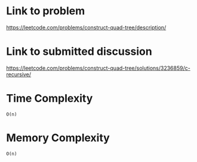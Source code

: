 # Link to problem
https://leetcode.com/problems/construct-quad-tree/description/

# Link to submitted discussion
https://leetcode.com/problems/construct-quad-tree/solutions/3236859/c-recursive/

# Time Complexity
`O(n)`

# Memory Complexity
`O(n)`
